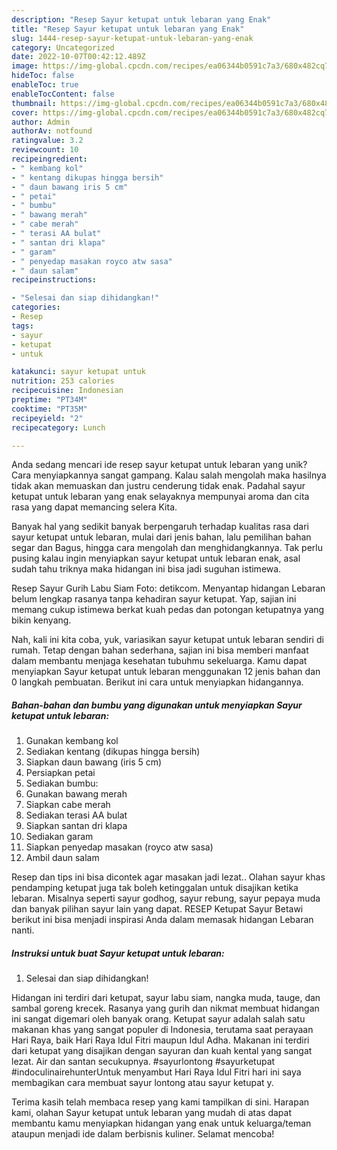 ```yaml
---
description: "Resep Sayur ketupat untuk lebaran yang Enak"
title: "Resep Sayur ketupat untuk lebaran yang Enak"
slug: 1444-resep-sayur-ketupat-untuk-lebaran-yang-enak
category: Uncategorized
date: 2022-10-07T00:42:12.489Z
image: https://img-global.cpcdn.com/recipes/ea06344b0591c7a3/680x482cq70/sayur-ketupat-untuk-lebaran-foto-resep-utama.jpg
hideToc: false
enableToc: true
enableTocContent: false
thumbnail: https://img-global.cpcdn.com/recipes/ea06344b0591c7a3/680x482cq70/sayur-ketupat-untuk-lebaran-foto-resep-utama.jpg
cover: https://img-global.cpcdn.com/recipes/ea06344b0591c7a3/680x482cq70/sayur-ketupat-untuk-lebaran-foto-resep-utama.jpg
author: Admin
authorAv: notfound
ratingvalue: 3.2
reviewcount: 10
recipeingredient:
- " kembang kol"
- " kentang dikupas hingga bersih"
- " daun bawang iris 5 cm"
- " petai"
- " bumbu"
- " bawang merah"
- " cabe merah"
- " terasi AA bulat"
- " santan dri klapa"
- " garam"
- " penyedap masakan royco atw sasa"
- " daun salam"
recipeinstructions:

- "Selesai dan siap dihidangkan!"
categories:
- Resep
tags:
- sayur
- ketupat
- untuk

katakunci: sayur ketupat untuk 
nutrition: 253 calories
recipecuisine: Indonesian
preptime: "PT34M"
cooktime: "PT35M"
recipeyield: "2"
recipecategory: Lunch

---
```





Anda sedang mencari ide resep sayur ketupat untuk lebaran yang unik? Cara menyiapkannya sangat gampang. Kalau salah mengolah maka hasilnya tidak akan memuaskan dan justru cenderung tidak enak. Padahal sayur ketupat untuk lebaran yang enak selayaknya mempunyai aroma dan cita rasa yang dapat memancing selera Kita.





Banyak hal yang sedikit banyak berpengaruh terhadap kualitas rasa dari sayur ketupat untuk lebaran, mulai dari jenis bahan, lalu pemilihan bahan segar dan Bagus, hingga cara mengolah dan menghidangkannya. Tak perlu pusing kalau ingin menyiapkan sayur ketupat untuk lebaran enak,      asal sudah tahu triknya maka hidangan ini bisa jadi suguhan istimewa.














Resep Sayur Gurih Labu Siam Foto: detikcom. Menyantap hidangan Lebaran belum lengkap rasanya tanpa kehadiran sayur ketupat. Yap, sajian ini memang cukup istimewa berkat kuah pedas dan potongan ketupatnya yang bikin kenyang.






Nah, kali ini kita coba, yuk, variasikan sayur ketupat untuk lebaran sendiri di rumah. Tetap dengan bahan sederhana, sajian ini bisa memberi manfaat dalam membantu menjaga kesehatan tubuhmu sekeluarga. Kamu dapat menyiapkan Sayur ketupat untuk lebaran menggunakan 12 jenis bahan dan 0 langkah pembuatan. Berikut ini cara untuk menyiapkan hidangannya.

<!--inarticleads1-->

##### Bahan-bahan dan bumbu yang digunakan untuk menyiapkan Sayur ketupat untuk lebaran:

1. Gunakan  kembang kol
1. Sediakan  kentang (dikupas hingga bersih)
1. Siapkan  daun bawang (iris 5 cm)
1. Persiapkan  petai
1. Sediakan  bumbu:
1. Gunakan  bawang merah
1. Siapkan  cabe merah
1. Sediakan  terasi AA bulat
1. Siapkan  santan dri klapa
1. Sediakan  garam
1. Siapkan  penyedap masakan (royco atw sasa)
1. Ambil  daun salam


Resep dan tips ini bisa dicontek agar masakan jadi lezat.. Olahan sayur khas pendamping ketupat juga tak boleh ketinggalan untuk disajikan ketika lebaran. Misalnya seperti sayur godhog, sayur rebung, sayur pepaya muda dan banyak pilihan sayur lain yang dapat. RESEP Ketupat Sayur Betawi berikut ini bisa menjadi inspirasi Anda dalam memasak hidangan Lebaran nanti. 

<!--inarticleads2-->

##### Instruksi untuk buat Sayur ketupat untuk lebaran:


1. Selesai dan siap dihidangkan!

Hidangan ini terdiri dari ketupat, sayur labu siam, nangka muda, tauge, dan sambal goreng krecek. Rasanya yang gurih dan nikmat membuat hidangan ini sangat digemari oleh banyak orang. Ketupat sayur adalah salah satu makanan khas yang sangat populer di Indonesia, terutama saat perayaan Hari Raya, baik Hari Raya Idul Fitri maupun Idul Adha. Makanan ini terdiri dari ketupat yang disajikan dengan sayuran dan kuah kental yang sangat lezat. Air dan santan secukupnya. #sayurlontong #sayurketupat #indoculinairehunterUntuk menyambut Hari Raya Idul Fitri hari ini saya membagikan cara membuat sayur lontong atau sayur ketupat y. 

Terima kasih telah membaca resep yang kami tampilkan di sini. Harapan kami, olahan Sayur ketupat untuk lebaran yang mudah di atas dapat membantu kamu menyiapkan hidangan yang enak untuk keluarga/teman ataupun menjadi ide dalam berbisnis kuliner. Selamat mencoba!
